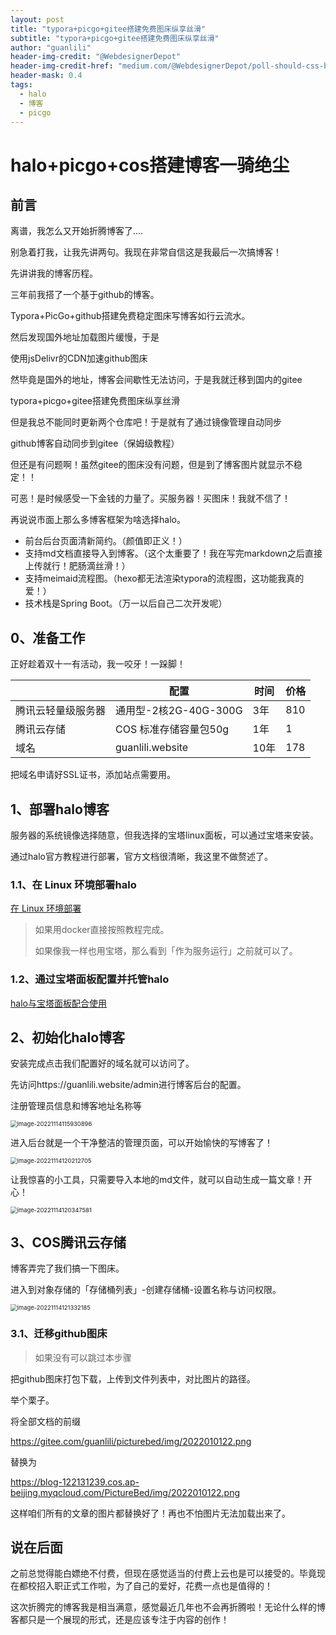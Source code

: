 ```yaml
---
layout: post
title: "typora+picgo+gitee搭建免费图床纵享丝滑"
subtitle: "typora+picgo+gitee搭建免费图床纵享丝滑"
author: "guanlili"
header-img-credit: "@WebdesignerDepot"
header-img-credit-href: "medium.com/@WebdesignerDepot/poll-should-css-become-more-like-a-programming-language-c74eb26a4270"
header-mask: 0.4
tags:
  - halo
  - 博客
  - picgo
---
```


# halo+picgo+cos搭建博客一骑绝尘

## 前言

离谱，我怎么又开始折腾博客了....

别急着打我，让我先讲两句。我现在非常自信这是我最后一次搞博客！

先讲讲我的博客历程。

三年前我搭了一个基于github的博客。

Typora+PicGo+github搭建免费稳定图床写博客如行云流水。

然后发现国外地址加载图片缓慢，于是

使用jsDelivr的CDN加速github图床

然毕竟是国外的地址，博客会间歇性无法访问，于是我就迁移到国内的gitee

typora+picgo+gitee搭建免费图床纵享丝滑

但是我总不能同时更新两个仓库吧！于是就有了通过镜像管理自动同步

github博客自动同步到gitee（保姆级教程）

但还是有问题啊！虽然gitee的图床没有问题，但是到了博客图片就显示不稳定！！



可恶！是时候感受一下金钱的力量了。买服务器！买图床！我就不信了！



再说说市面上那么多博客框架为啥选择halo。

- 前台后台页面清新简约。（颜值即正义！）
- 支持md文档直接导入到博客。（这个太重要了！我在写完markdown之后直接上传就行！肥肠滴丝滑！）
- 支持meimaid流程图。（hexo都无法渲染typora的流程图，这功能我真的爱！）
- 技术栈是Spring Boot。（万一以后自己二次开发呢）

## 0、准备工作

正好趁着双十一有活动，我一咬牙！一跺脚！

|                    | 配置                  | 时间 | 价格 |
| ------------------ | --------------------- | ---- | ---- |
| 腾讯云轻量级服务器 | 通用型-2核2G-40G-300G | 3年  | 810  |
| 腾讯云存储         | COS 标准存储容量包50g | 1年  | 1    |
| 域名               | guanlili.website      | 10年 | 178  |

把域名申请好SSL证书，添加站点需要用。

## 1、部署halo博客

服务器的系统镜像选择随意，但我选择的宝塔linux面板，可以通过宝塔来安装。

通过halo官方教程进行部署，官方文档很清晰，我这里不做赘述了。

### 1.1、在 Linux 环境部署halo

[在 Linux 环境部署](https://docs.halo.run/getting-started/install/linux)

> 如果用docker直接按照教程完成。
>
> 如果像我一样也用宝塔，那么看到「作为服务运行」之前就可以了。

### 1.2、通过宝塔面板配置并托管halo

[halo与宝塔面板配合使用](https://docs.halo.run/getting-started/install/other/bt-panel)

## 2、初始化halo博客

安装完成点击我们配置好的域名就可以访问了。

先访问https://guanlili.website/admin进行博客后台的配置。

注册管理员信息和博客地址名称等

<img src="https://blog-1258476669.cos.ap-beijing.myqcloud.com/cos-pictureBed/image-20221114115930896.png" alt="image-20221114115930896" style="zoom: 67%;" />

进入后台就是一个干净整洁的管理页面，可以开始愉快的写博客了！

<img src="https://blog-1258476669.cos.ap-beijing.myqcloud.com/cos-pictureBed/image-20221114120212705.png" alt="image-20221114120212705" style="zoom: 67%;" />

让我惊喜的小工具，只需要导入本地的md文件，就可以自动生成一篇文章！开心！

<img src="https://blog-1258476669.cos.ap-beijing.myqcloud.com/cos-pictureBed/image-20221114120347581.png" alt="image-20221114120347581" style="zoom:67%;" />



## 3、COS腾讯云存储

博客弄完了我们搞一下图床。

进入到对象存储的「存储桶列表」-创建存储桶-设置名称与访问权限。

<img src="https://blog-1258476669.cos.ap-beijing.myqcloud.com/cos-pictureBed/image-20221114121332185.png" alt="image-20221114121332185" style="zoom:67%;" />



### 3.1、迁移github图床

> 如果没有可以跳过本步骤

把github图床打包下载，上传到文件列表中，对比图片的路径。

举个栗子。

将全部文档的前缀

https://gitee.com/guanlili/picturebed/img/2022010122.png

替换为

https://blog-122131239.cos.ap-beijing.myqcloud.com/PictureBed/img/2022010122.png

这样咱们所有的文章的图片都替换好了！再也不怕图片无法加载出来了。

## 说在后面

之前总觉得能白嫖绝不付费，但现在感觉适当的付费上云也是可以接受的。毕竟现在都校招入职正式工作啦，为了自己的爱好，花费一点也是值得的！

这次折腾完的博客我是相当满意，感觉最近几年也不会再折腾啦！无论什么样的博客都只是一个展现的形式，还是应该专注于内容的创作！

